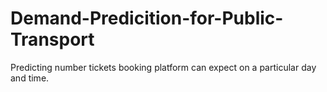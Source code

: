# Demand-Predicition-for-Public-Transport
Predicting number tickets booking platform can expect on a particular day and time.
